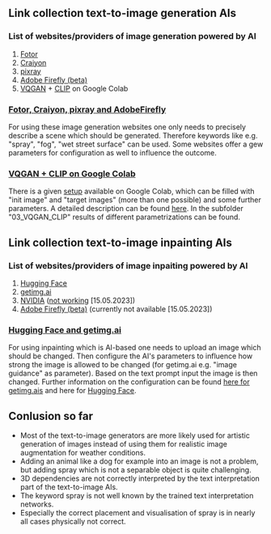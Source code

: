 ## __Link collection text-to-image generation AIs__
### List of websites/providers of image generation powered by AI
1. [Fotor](https://www.fotor.com/images/create)
2. [Craiyon](https://www.craiyon.com/)
3. [pixray](https://replicate.com/pixray/text2image/versions/5c347a4bfa1d4523a58ae614c2194e15f2ae682b57e3797a5bb468920aa70ebf)
4. [Adobe Firefly (beta)](https://firefly.adobe.com/generate/images)
5. [VQGAN](https://ljvmiranda921.github.io/notebook/2021/08/08/clip-vqgan/) + [CLIP](https://openai.com/research/clip) on Google Colab


### <ins> Fotor, Craiyon, pixray and AdobeFirefly </ins>
For using these image generation websites one only needs to precisely describe a scene which should be generated. Therefore keywords like e.g. "spray", "fog", "wet street surface" can be used. Some websites offer a gew parameters for configuration as well to influence the outcome.


### <ins> [VQGAN](https://ljvmiranda921.github.io/notebook/2021/08/08/clip-vqgan/) + [CLIP](https://openai.com/research/clip) on Google Colab </ins>
There is a given [setup](https://colab.research.google.com/github/justinjohn0306/VQGAN-CLIP/blob/main/VQGAN%2BCLIP(Updated).ipynb#scrollTo=g7EDme5RYCrt&uniqifier=1) available on Google Colab, which can be filled with "init image" and "target images" (more than one possible) and some further parameters. A detailed description can be found [here](https://docs.google.com/document/d/1Lu7XPRKlNhBQjcKr8k8qRzUzbBW7kzxb5Vu72GMRn2E/edit#heading=h.7bt2ltvefvkz).
In the subfolder "03_VQGAN_CLIP" results of different parametrizations can be found.


## __Link collection text-to-image inpainting AIs__
### List of websites/providers of image inpaiting powered by AI
1. [Hugging Face](https://huggingface.co/spaces/multimodalart/stable-diffusion-inpainting)
2. [getimg.ai](https://getimg.ai/text-to-image)
3. [NVIDIA](https://www.nvidia.com/research/inpainting) ([not working](https://github.com/NVIDIA/partialconv/issues/24) [15.05.2023])
4. [Adobe Firefly (beta)](https://firefly.adobe.com/generate/images) (currently not available [15.05.2023])


### <ins> Hugging Face and getimg.ai </ins>
For using inpainting which is AI-based one needs to upload an image which should be changed. Then configure the AI's parameters to influence how strong the image is allowed to be changed (for getimg.ai e.g. "image guidance" as parameter).
Based on the text prompt input the image is then changed. Further information on the configuration can be found [here for getimg.ais](https://getimg.ai/guides) and here for [Hugging Face](https://huggingface.co/docs).


## __Conlusion so far__
- Most of the text-to-image generators are more likely used for artistic generation of images instead of using them for realistic image augmentation for weather conditions.
- Adding an animal like a dog for example into an image is not a problem, but adding spray which is not a separable object is quite challenging.
- 3D dependencies are not correctly interpreted by the text interpretation part of the text-to-image AIs.
- The keyword spray is not well known by the trained text interpretation networks.
- Especially the correct placement and visualisation of spray is in nearly all cases physically not correct.